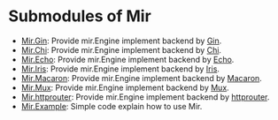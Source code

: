 # Submodules of Mir

* [Mir.Gin](gin): Provide mir.Engine implement backend by [Gin](https://github.com/gin-gonic/gin).
* [Mir.Chi](chi): Provide mir.Engine implement backend by [Chi](https://github.com/go-chi/chi).
* [Mir.Echo](echo): Provide mir.Engine implement backend by [Echo](https://github.com/labstack/echo).
* [Mir.Iris](iris): Provide mir.Engine implement backend by [Iris](https://github.com/kataras/iris).
* [Mir.Macaron](macaron): Provide mir.Engine implement backend by [Macaron](https://github.com/go-macaron/macaron).
* [Mir.Mux](mux): Provide mir.Engine implement backend by [Mux](https://github.com/gorilla/mux).
* [Mir.httprouter](httprouter): Provide mir.Engine implement backend by [httprouter](github.com/julienschmidt/httprouter).
* [Mir.Example](example): Simple code explain how to use Mir.
